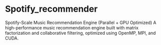# Spotify_recommender
Spotify-Scale Music Recommendation Engine (Parallel + GPU Optimized) A high-performance music recommendation engine built with matrix factorization and collaborative filtering, optimized using OpenMP, MPI, and CUDA.
